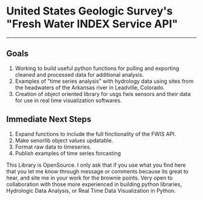 # United States Geologic Survey's "Fresh Water INDEX Service API"
___

## Goals
1) Working to build useful python functions for pulling and exporting cleaned and processed data for additional analysis.
2) Examples of "time series analysis" with hydrology data using sites from the headwaters of the Arkansas river in Leadville, Colorado.
3) Creation of object oriented library for usgs fwis sensors and their data for use in real time visualization softwares. 

## Immediate Next Steps
1) Expand functions to include the full finctionality of the FWIS API. 
2) Make senorlib object values updatable.
3) Format raw data to timeseries.
4) Publish examples of time series forcasting

This Library is OpenSource. I only ask that if you use what you find here that you let me know through message or comments because its great to hear, and site me in your work for the brownie points. Very open to collaboration with those more experienced in building python libraries, Hydrologic Data Analysis, or Real Time Data Visualization in Python. 


